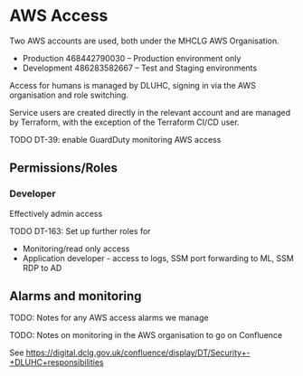 # AWS Access

Two AWS accounts are used, both under the MHCLG AWS Organisation.

* Production 468442790030 – Production environment only
* Development 486283582667 – Test and Staging environments

Access for humans is managed by DLUHC, signing in via the AWS organisation and role switching.

Service users are created directly in the relevant account and are managed by Terraform, with the exception of the Terraform CI/CD user.

TODO DT-39: enable GuardDuty monitoring AWS access

## Permissions/Roles

### Developer

Effectively admin access

TODO DT-163: Set up further roles for

* Monitoring/read only access
* Application developer - access to logs, SSM port forwarding to ML, SSM RDP to AD

## Alarms and monitoring

TODO: Notes for any AWS access alarms we manage

TODO: Notes on monitoring in the AWS organisation to go on Confluence

See <https://digital.dclg.gov.uk/confluence/display/DT/Security+-+DLUHC+responsibilities>
